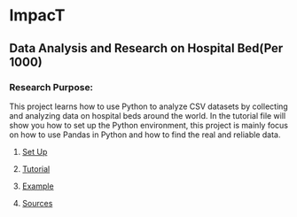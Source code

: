 # ImpacT
## Data Analysis and Research on Hospital Bed(Per 1000)

### Research Purpose: 
This project learns how to use Python to analyze CSV datasets by collecting and analyzing data on hospital beds around the world. In the tutorial file
will show you how to set up the Python environment, this project is mainly focus on how to use Pandas in Python and how to find the real and reliable data.

1. [Set Up](https://github.com/yz5z2/ImpacT/blob/main/Set-Up/tutorial.md)

2. [Tutorial](https://github.com/yz5z2/ImpacT/blob/main/Pandas%20Tutorial.md)

3. [Example](https://github.com/yz5z2/ImpacT/tree/main/Example)

4. [Sources](Source.md)





